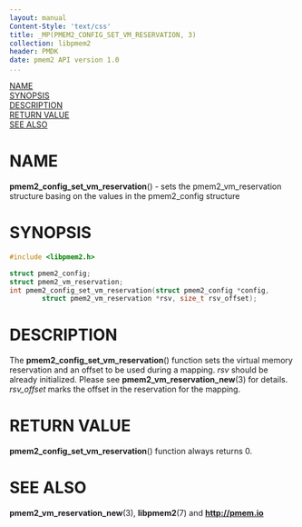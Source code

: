```yaml
---
layout: manual
Content-Style: 'text/css'
title: _MP(PMEM2_CONFIG_SET_VM_RESERVATION, 3)
collection: libpmem2
header: PMDK
date: pmem2 API version 1.0
...
```


[comment]: <> (SPDX-License-Identifier: BSD-3-Clause)
[comment]: <> (Copyright 2020, Intel Corporation)

[comment]: <> (pmem2_config_set_vm_reservation.3 -- man page for libpmem2 config API)

[NAME](#name)<br />
[SYNOPSIS](#synopsis)<br />
[DESCRIPTION](#description)<br />
[RETURN VALUE](#return-value)<br />
[SEE ALSO](#see-also)<br />

# NAME #

**pmem2_config_set_vm_reservation**() - sets the pmem2_vm_reservation structure basing on the
values in the pmem2_config structure

# SYNOPSIS #

```c
#include <libpmem2.h>

struct pmem2_config;
struct pmem2_vm_reservation;
int pmem2_config_set_vm_reservation(struct pmem2_config *config,
		struct pmem2_vm_reservation *rsv, size_t rsv_offset);
```

# DESCRIPTION #

The **pmem2_config_set_vm_reservation**() function sets the virtual memory reservation
and an offset to be used during a mapping. *rsv* should be already initialized. Please see
**pmem2_vm_reservation_new**(3) for details. *rsv_offset* marks the offset in the
reservation for the mapping.

# RETURN VALUE #

**pmem2_config_set_vm_reservation**() function always returns 0.

# SEE ALSO #

**pmem2_vm_reservation_new**(3), **libpmem2**(7) and **<http://pmem.io>**
